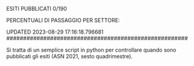 ESITI PUBBLICATI 0/190 

PERCENTUALI DI PASSAGGIO PER SETTORE:

UPDATED 2023-08-29 17:16:18.796681
###################################################### 

Si tratta di un semplice script in python per controllare quando sono pubblicati gli esiti (ASN 2021, sesto quadrimestre).


